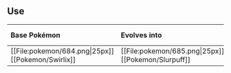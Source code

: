 ## Use
Base Pokémon |Evolves into |Available in
:---|:---|:---
[[File:pokemon/684.png\|25px]] [[Pokemon/Swirlix]] | [[File:pokemon/685.png\|25px]] [[Pokemon/Slurpuff]] |Kalos onward